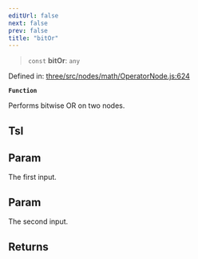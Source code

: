 ```yaml
---
editUrl: false
next: false
prev: false
title: "bitOr"
---
```


> `const` **bitOr**: `any`

Defined in: [three/src/nodes/math/OperatorNode.js:624](https://github.com/DefinitelyMaybe/three-i18n/blob/fa57b79433d1c349ffb23a78727299c8d4190136/three/src/nodes/math/OperatorNode.js#L624)

**`Function`**

Performs bitwise OR on two nodes.

## Tsl

## Param

The first input.

## Param

The second input.

## Returns
